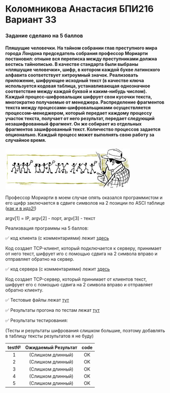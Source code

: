 # Коломникова Анастасия БПИ216 Вариант 33
### Задание сделано на 5 баллов
#### Пляшущие человечки. На тайном собрании глав преступного мира города Лондона председатель собрания профессор Мориарти постановил: отныне вся переписка между преступниками должна вестись тайнописью. В качестве стандарта были выбраны «пляшущие человечки», шифр, в котором каждой букве латинского алфавита соответствует хитроумный значок. Реализовать приложение, шифрующее исходный текст (в качестве ключа используется кодовая таблица, устанавливающая однозначное соответствие между каждой буквой и каким-нибудь числом). Каждый процесс–шифровальщик шифрует свои кусочки текста, многократно получаемые от менеджера. Распределение фрагментов текста между процессами–шифровальщиками осуществляется процессом–менеджером, который передает каждому процессу участок текста, получает от него результат, передает следующий незашифрованный фрагмент. Он же собирает из отдельных фрагментов зашифрованный текст. Количество процессов задается опционально. Каждый процесс может выполнять свою работу за случайное время. 

![image](https://github.com/PostRed/OS_IHW3/blob/main/images.jpeg)

Профессор Мориарти в моем случае опять оказался программистом и его щифр заключается в сдвиге символов на 2 позиции по ASCI таблице ([как и в идз2!](https://github.com/PostRed/OS_IHW2/tree/main))

argv[1] = IP, argv[2] - порт, argv[3] - текст

Реализвация программы на 5 баллов:

:white_check_mark: код клиента (с комментариями) лежит [здесь](https://github.com/PostRed/OS_IHW3/blob/main/first.c)

Код создает TCP-клиент, который подключается к серверу, принимает от него текст, шифрует иго с помощью сдвига на 2 символа вправо и отправляет обратно на сервер. 

:white_check_mark: код сервера (с комментариями) лежит  [здесь](https://github.com/PostRed/OS_IHW3/blob/main/second.c)

Код создает TCP-сервер, который принимает от клиентов текст, шифрует его с помощью сдвига на 2 символа вправо и отправляет обратно клиенту. 


:white_check_mark: Тестовые файлы лежат [тут](https://github.com/PostRed/OS_IHW3/tree/main/tests)

:white_check_mark: Результаты прогона по тестам лежат [тут](https://github.com/PostRed/OS_IHW3/tree/main/results)

:white_check_mark:  Результаты тестирования:

(Тесты и результаты шифрования слишком большие, поэтому добавлять в таблицу тексты результатов я не буду)

| test№ | Ожидаемый Результат | code |
|:-----------:|:------------------:|:------------------:|
|1|(Слишком длинный)|OK|
|2|(Слишком длинный)|OK|
|3|(Слишком длинный)|OK|
|4|(Слишком длинный)|OK|
|5|(Слишком длинный)|OK|

